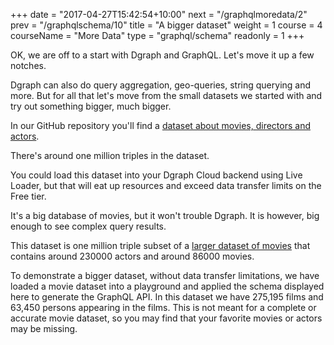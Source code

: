 +++
date = "2017-04-27T15:42:54+10:00"
next = "/graphqlmoredata/2"
prev = "/graphqlschema/10"
title = "A bigger dataset"
weight = 1
course = 4
courseName = "More Data"
type = "graphql/schema"
readonly = 1
+++

OK, we are off to a start with Dgraph and GraphQL. Let's move it up a few
notches.

Dgraph can also do query aggregation, geo-queries, string querying and more. But
for all that let's move from the small datasets we started with and try out
something bigger, much bigger.

In our GitHub repository you'll find a
[dataset about movies, directors and actors](https://github.com/dgraph-io/tutorial/tree/master/resources/1million.rdf.gz).

There's around one million triples in the dataset.

You could load this dataset into your Dgraph Cloud backend using Live Loader,
but that will eat up resources and exceed data transfer limits on the Free tier.

It's a big database of movies, but it won't trouble Dgraph. It is however, big
enough to see complex query results.

This dataset is one million triple subset of a
[larger dataset of movies](https://github.com/dgraph-io/benchmarks/blob/master/data/21million.rdf.gz)
that contains around 230000 actors and around 86000 movies.

To demonstrate a bigger dataset, without data transfer limitations, we have
loaded a movie dataset into a playground and applied the schema displayed here
to generate the GraphQL API. In this dataset we have 275,195 films and 63,450
persons appearing in the films. This is not meant for a complete or accurate
movie dataset, so you may find that your favorite movies or actors may be
missing.
